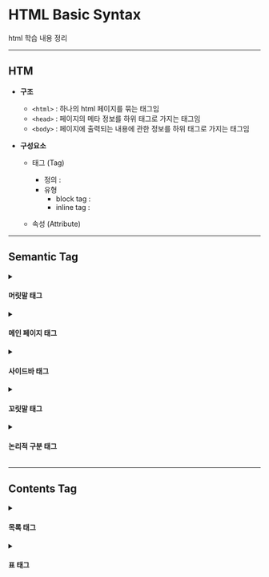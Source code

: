# HTML Basic Syntax
html 학습 내용 정리

---

## HTM

- **구조**
  - `<html>` : 하나의 html 페이지를 묶는 태그임
  - `<head>` : 페이지의 메타 정보를 하위 태그로 가지는 태그임
  - `<body>` : 페이지에 출력되는 내용에 관한 정보를 하위 태그로 가지는 태그임

- **구성요소**
  - 태그 (Tag)
    - 정의 :
    - 유형
      - block tag :
      - inline tag : 
  
  - 속성 (Attribute)

---

## Semantic Tag

<details><summary><h4>머릿말 태그</h4></summary>

- `<header>`

</details>

<details><summary><h4>메인 페이지 태그</h4></summary>

- `<main>`

- `<section>`

- `<article>`

</details>

<details><summary><h4>사이드바 태그</h4></summary>

- `<nav>` (**NAV**igation links)

- `<aside>`

</details>

<details><summary><h4>꼬릿말 태그</h4></summary>

- `<footer>`

</details>

<details><summary><h4>논리적 구분 태그</h4></summary>

- `<p>` (**P**aragraph)
  - 기능 : 단락 구분하기
    - 주로 텍스트 문단 구분 시 사용됨
  - block tag
  - 상하여백이 자동으로 설정되어 있음

- `<div>` (**DIV**ition)
  - 기능 : 단락 구분하기
  - block tag
  - 상하여백이 설정되어 있지 않음

- `<span>`
  - 기능 : 단락 구분하기
  - inline tag
  - 상하여백이 설정되어 있지 않음

</details>

---

## Contents Tag

<details><summary><h4>목록 태그</h4></summary>

- `<ul>` (Unorderd List)
  - 기능
  - 유형 : block tag
  - 하위 태그 목록
    - <li> (**L**ist **I**tem)

- `<ol>` (**O**rdered **L**ist)
  - 기능
  - 유형 : block tag
  - 하위 태그 목록
    - <li> (**L**ist **I**tem)

- `<dl>` (**D**efinition **L**ist)
  - 기능 : 내용과 설명이 쌍을 이루는 목록을 하위 태그로 가지는 상위 태그
  - 유형 : block tag
  - 하위 태그 목록
    - `<dt>` (**D**efinition **T**ext) : 내용 기입
    - `<dd>` (**D**efinition **D**escription) : 설명 기입

</details>

<details><summary><h4>표 태그</h4></summary>

- `<table>`
  - 기능 :
  - 유형 :
  - 하위 태그 목록
    - `<th>`
    - `<td>`
    - `<tr>`

<details><summary><h4>이미지 태그</h4></summary>

- `<figure>`
  - 기능 :
  - 유형 :
  - 하위 태그 목록
    - `<img>`
    - `<figcaption>`

- `<img>`
  - 기능 :
  - 유형 : 
  - 속성 목록
    - `src`
    - `alt`

</details>

---

## ETC

<details><summary><h4>제목 태그</h4></summary>

- 폰트 크기 순으로 `<h1>`, `<h2>`, `<h3>`, `<h4>`, `<h5>`, `<h6>`이 있음

- block tag

</details>

<details><summary><h4>서식 태그</h4></summary>

- `<abbr>` (**ABBR**eviation)
  - 기능 : 축약자 입력하기  
  - 유형 : inline tag
  - 속성 목록
    - `title` : 축약자의 full name 입력

---
  
- `<blockqoute>`
  - 기능 : 인용구 설정하기
  - 유형 : block tag
  
---

- `<adress>`
  - 기능 : 오프라인 주소 입력하기
  - 유형 : block tag
  
---

- `<em>` (**EM**phasized text)
  - 기능 : 텍스트 강조하기
    - 텍스트를 기울임체로 강조함
    - `<strong>` 태그에 비해 주관적인 내용을 강조할 때 사용됨
  - 유형 : inline tag
  
---

- `<strong>`
  - 기능 : 텍스트 강조하기
    - 텍스트를 볼드체로 강조함
    - `<em>` 태그에 비해 객관적인 내용을 강조할 때 사용됨
  - 유형 : inline tag

---

- `<u>` (**U**nder bar)
  - 기능 : 텍스트 밑줄 치기
  - 유형 : inline tag
  
---

- `<br/>`
  - 기능 : 줄 바꾸기
  - 유형 : inline tag
  
---

- `<hr/>` (**H**orizontal **R**ule)
  - 기능 : 수평선 그리기
  - 유형 : block tag

</details>

<details><summary><h4>하이퍼링크 태그</h4></summary>

- `<a>` (**A**nchor)
  - 기능 : 하이퍼링크 연결하기
  - 유형 : inline tag
  - 속성 목록
    - `href` (**H**yper-text **REF**erence) : 하이퍼링크 url 설정
    - `target` : 페이지 열람 방식 설정
      - `target = "_self"` : 기존 페이지에서 하이퍼링크 주소로 이동
      - `target = "_blank"` : 새 페이지를 열어서 하이퍼링크 주소로 이동

</details>
